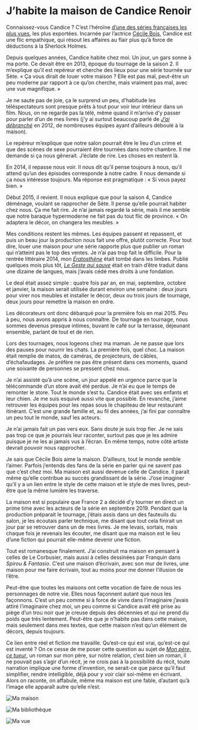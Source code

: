 # J’habite la maison de Candice Renoir

Connaissez-vous Candice ? C’est l’héroïne [d’une des séries françaises les plus vues](https://www.france.tv/france-2/candice-renoir/), les plus exportées. Incarnée par l’actrice [Cécile Bois](https://fr.wikipedia.org/wiki/C%C3%A9cile_Bois), Candice est une flic empathique, qui résout les affaires au flair plus qu’à force de déductions à la Sherlock Holmes.<span id="more-51920"></span>

Depuis quelques années, Candice habite chez moi. Un jour, un gars sonne à ma porte. Ce devait être en 2013, époque du tournage de la saison 2. Il m’explique qu’il est repéreur et cherche des lieux pour une série tournée sur Sète. « Ça vous dirait de louer votre maison ? Elle est pas mal, peut-être un peu moderne par rapport à ce qu’on cherche, mais vraiment pas mal, avec une vue magnifique. »

Je ne saute pas de joie, ça le surprend un peu, d’habitude les téléspectateurs sont presque prêts à tout pour voir leur intérieur dans un film. Nous, on ne regarde pas la télé, même quand il m’arrive d’y passer pour parler d’un de mes livres (j’y ai surtout beaucoup parlé de [*J’ai débranché*](https://tcrouzet.com/jai-debranche/) en 2012, de nombreuses équipes ayant d’ailleurs déboulé à la maison).

Le repéreur m’explique que notre salon pourrait être le lieu d’un crime et que des scènes de sexe pourraient être tournées dans notre chambre. Il me demande si ça nous gênerait. J’éclate de rire. Les choses en restent là.

En 2014, il repasse nous voir. Il nous dit qu’il pense toujours à nous, qu’il attend qu’un des épisodes corresponde à notre cadre. Il nous demande si ça nous intéresse toujours. Ma réponse est pragmatique : « Si vous payez bien. »

Début 2015, il revient. Il nous explique que pour la saison 4, Candice déménage, voulant se rapprocher de Sète. Il pense qu’elle pourrait habiter chez nous. Ça me fait rire. Je n’ai jamais regardé la série, mais il me semble que notre baraque hypermoderne ne fait pas du tout flic de province. « On adaptera le décor, on changera les meubles. »

Mes conditions restent les mêmes. Les équipes passent et repassent, et puis un beau jour la production nous fait une offre, plutôt correcte. Pour tout dire, louer une maison pour une série rapporte plus que publier un roman qui n’atteint pas le top des ventes. Je n’ai pas trop fait le difficile. Pour la rentrée littéraire 2014, mon [*Ératosthène*](https://tcrouzet.com/eratosthene/) était tombé dans les limbes. Publié quelques mois plus tôt, [*Le Geste qui sauve*](https://tcrouzet.com/le-geste-qui-sauve/) était en train d’être traduit dans une dizaine de langues, mais j’avais cédé mes droits à une fondation.

Le deal était assez simple : quatre fois par an, en mai, septembre, octobre et janvier, la maison serait utilisée durant environ une semaine : deux jours pour virer nos meubles et installer le décor, deux ou trois jours de tournage, deux jours pour remettre la maison en ordre.

Les décorateurs ont donc débarqué pour la première fois en mai 2015. Peu à peu, nous avons appris à nous connaître. De tournage en tournage, nous sommes devenus presque intimes, buvant le café sur la terrasse, déjeunant ensemble, parlant de tout et de rien.

Lors des tournages, nous logeons chez ma maman. Je ne passe que lors des pauses pour nourrir les chats. La première fois, quel choc. La maison était remplie de matos, de caméras, de projecteurs, de câbles, d’échafaudages. Je préfère ne pas être présent dans ces moments, quand une soixante de personnes se pressent chez nous.

Je n’ai assisté qu’à une scène, un jour appelé en urgence parce que la télécommande d’un store avait été perdue. Je n’ai eu que le temps de remonter le store. Tout le monde s’est tu. Candice était avec ses enfants et leur chien. Je me suis esquivé aussi vite que possible. En revanche, j’aime retrouver les équipes pour les repas sous le chapiteau de leur restaurant itinérant. C’est une grande famille et, au fil des années, j’ai fini par connaître un peu tout le monde, sauf les acteurs.

Je n’ai jamais fait un pas vers eux. Sans doute je suis trop fier. Je ne sais pas trop ce que je pourrais leur raconter, surtout pas que je les admire puisque je ne les ai jamais vus à l’écran. En même temps, notre côté artiste devrait pouvoir nous rapprocher.

Je sais que Cécile Bois aime la maison. D’ailleurs, tout le monde semble l’aimer. Parfois j’entends des fans de la série en parler qui ne savent pas que c’est chez moi. Ma maison est aussi devenue celle de Candice. Il paraît même qu’elle contribue au succès grandissant de la série. J’ose imaginer qu’il y a un lien entre le style de cette maison et le style de mes livres, peut-être que la même lumière les traverse.

La maison est si populaire que France 2 a décidé d’y tourner en direct un prime time avec les acteurs de la série en septembre 2019. Pendant que la production préparait le tournage, j’étais assis dans un des fauteuils du salon, je les écoutais parler technique, me disant que tout cela finirait un jour par se retrouver dans un de mes livres. Je me levais, sortais, mais chaque fois je revenais les écouter, me disant que ma maison est le lieu d’une fiction qui pourrait elle-même devenir une fiction.

Tout est romanesque finalement. J’ai construit ma maison en pensant à celles de Le Corbusier, mais aussi à celles dessinées par Franquin dans *Spirou &amp; Fantasio*. C’est une maison d’écrivain, avec son mur de livres, une maison pour me faire écrivain, tout au moins pour me donner l’illusion de l’être.

Peut-être que toutes les maisons ont cette vocation de faire de nous les personnages de notre vie. Elles nous façonnent autant que nous les façonnons. C’est un peu comme si à force de vivre dans l’imaginaire j’avais attiré l’imaginaire chez moi, un peu comme si Candice avait été prise au piège d’un trou noir que je creuse depuis des décennies et qui ne prend du poids que très lentement. Peut-être que je n’habite pas dans cette maison, mais seulement dans mes textes, que cette maison n’est qu’un élément de décors, depuis toujours.

Ce lien entre réel et fiction me travaille. Qu’est-ce qui est vrai, qu’est-ce qui est inventé ? On ce cesse de me poser cette question au sujet de [*Mon père, ce tueur*](https://tcrouzet.com/mon-pere-ce-tueur/), un roman sur mon père, sur notre relation, c’est bien un roman, il ne pouvait pas s’agir d’un récit, je ne crois pas à la possibilité du récit, toute narration implique une forme d’invention, ne serait-ce que parce qu’il faut simplifier, rendre intelligible, déjà pour y voir clair soi-même en écrivant. Alors on raconte, on affabule, même ma maison est une fable, d’autant qu’à l’image elle apparaît autre qu’elle n’est.

![Ma maison](https://tcrouzet.com/images_tc/2019/07/P1090834.jpg)

![Ma bibliothèque](https://tcrouzet.com/images_tc/2019/07/P1090842.jpg)

![Ma vue](https://tcrouzet.com/images_tc/2019/07/P1090849.jpg)